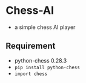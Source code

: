 # Chess-AI

- a simple chess AI player

## Requirement

- python-chess 0.28.3
- `pip install python-chess`
- `import chess`
